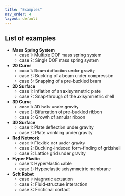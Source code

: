 ```yaml
---
title: "Examples"
nav_order: 4
layout: default
---
```



## List of examples

  - **Mass Spring System**
    - case 1: Multiple DOF mass spring system
    - case 2: Single DOF mass spring system
  - **2D Curve**
    - case 1: Beam deflection under gravity
    - case 2: Buckling of a beam under compression
    - case 3: Snapping of a pre-buckled beam
  - **2D Surface**
    - case 1: Inflation of an axisymmetric plate
    - case 2: Snap-through of the axisymmetric shell
  - **3D Curve**
    - case 1: 3D helix under gravity
    - case 2: Bifurcation of pre-buckled ribbon
    - case 3: Growth of annular ribbon
  - **3D Surface**
    - case 1: Plate deflection under gravity
    - case 2: Plate wrinkling under gravity
  - **Rod Network**
    - case 1: Flexible net under gravity
    - case 2: Buckling-induced form-finding of gridshell
    - case 3: Lattice grid under gravity
  - **Hyper Elastic**
    - case 1: Hyperelastic cable
    - case 2: Hyperelastic axisymmetric membrane
  - **Soft Robot**
    - case 1: Magnetic actuation
    - case 2: Fluid-structure interaction
    - case 3: Frictional contact
